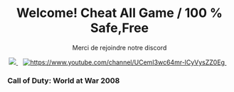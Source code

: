 <h1 align='center'>
  Welcome! Cheat All Game /  100 % Safe,Free
</h1>

<p align='center'>
  Merci de rejoindre notre discord
</p>

<p align='center'>
 <a href="https://discord.gg/cod-fr">
    <img src="https://img.shields.io/badge/Discord-5865F2?style=for-the-badge&logo=discord&logoColor=white" />
  </a>&nbsp;&nbsp;
  <a href="#">
  <img alt="https://www.youtube.com/channel/UCemI3wc64mr-lCyVysZZ0Eg" src="https://img.shields.io/badge/YouTube-FF0000?style=for-the-badge&logo=youtube&logoColor=white">
</a>&nbsp;&nbsp;
</p>

### Call of Duty: World at War	2008
